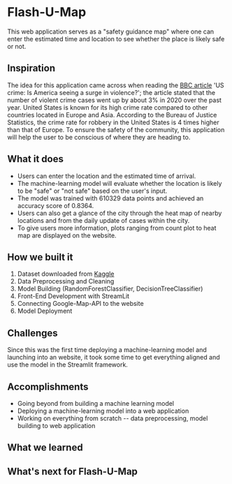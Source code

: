 # Flash-U-Map

This web application serves as a "safety guidance map" where one can enter the estimated time and location to see whether the place is likely safe or not. 

## Inspiration
The idea for this application came across when reading the [BBC article](https://www.bbc.com/news/57581270) 'US crime: Is America seeing a surge in violence?'; the article stated that the number of violent crime cases went up by about 3% in 2020 over the past year. United States is known for its high crime rate compared to other countries located in Europe and Asia. According to the Bureau of Justice Statistics, the crime rate for robbery in the United States is 4 times higher than that of Europe. To ensure the safety of the community, this application will help the user to be conscious of where they are heading to. 

## What it does
* Users can enter the location and the estimated time of arrival.
* The machine-learning model will evaluate whether the location is likely to be "safe" or "not safe" based on the user's input.
* The model was trained with 610329 data points and achieved an accuracy score of 0.8364. 
* Users can also get a glance of the city through the heat map of nearby locations and from the daily update of cases within the city.
* To give users more information, plots ranging from count plot to heat map are displayed on the website.

## How we built it
1. Dataset downloaded from [Kaggle](https://www.kaggle.com/vinchinzu/dc-metro-crime-data)
2. Data Preprocessing and Cleaning
3. Model Building (RandomForestClassifier, DecisionTreeClassifier)
4. Front-End Development with StreamLit
5. Connecting Google-Map-API to the website
6. Model Deployment

## Challenges
Since this was the first time deploying a machine-learning model and launching into an website, it took some time to get everything aligned and use the model in the Streamlit framework. 

## Accomplishments 
- Going beyond from building a machine learning model
- Deploying a machine-learning model into a web application
- Working on everything from scratch -- data preprocessing, model building to web application

## What we learned


## What's next for Flash-U-Map
